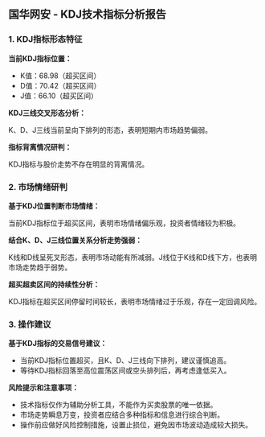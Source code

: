 ## 国华网安 - KDJ技术指标分析报告

### 1. KDJ指标形态特征

**当前KDJ指标位置：**

* K值：68.98（超买区间）
* D值：70.42（超买区间）
* J值：66.10（超买区间）

**KDJ三线交叉形态分析：**

K、D、J三线当前呈向下排列的形态，表明短期内市场趋势偏弱。

**指标背离情况研判：**

KDJ指标与股价走势不存在明显的背离情况。

### 2. 市场情绪研判

**基于KDJ位置判断市场情绪：**

当前KDJ指标位于超买区间，表明市场情绪偏乐观，投资者情绪较为积极。

**结合K、D、J三线位置关系分析走势强弱：**

K线和D线呈死叉形态，表明市场动能有所减弱。J线位于K线和D线下方，也表明市场走势趋于弱势。

**超买超卖区间的持续性分析：**

KDJ指标在超买区间停留时间较长，表明市场情绪过于乐观，存在一定回调风险。

### 3. 操作建议

**基于KDJ指标的交易信号建议：**

* 当前KDJ指标位置超买，且K、D、J三线向下排列，建议谨慎追高。
* 等待KDJ指标回落至高位震荡区间或空头排列后，再考虑逢低买入。

**风险提示和注意事项：**

* 技术指标仅作为辅助分析工具，不能作为买卖股票的唯一依据。
* 市场走势瞬息万变，投资者应结合多种指标和信息进行综合判断。
* 操作前应做好风险控制措施，设置止损位，避免因市场波动造成较大损失。